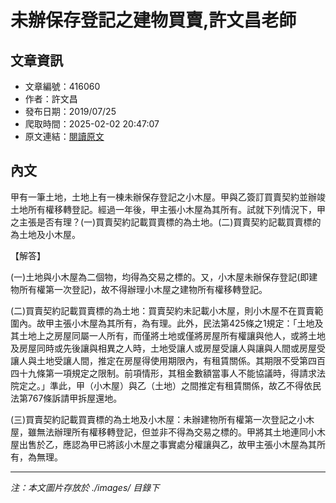 # 未辦保存登記之建物買賣,許文昌老師

## 文章資訊
- 文章編號：416060
- 作者：許文昌
- 發布日期：2019/07/25
- 爬取時間：2025-02-02 20:47:07
- 原文連結：[閱讀原文](https://real-estate.get.com.tw/Columns/detail.aspx?no=416060)

## 內文
甲有一筆土地，土地上有一棟未辦保存登記之小木屋。甲與乙簽訂買賣契約並辦竣土地所有權移轉登記。經過一年後，甲主張小木屋為其所有。試就下列情況下，甲之主張是否有理？(一)買賣契約記載買賣標的為土地。(二)買賣契約記載買賣標的為土地及小木屋。

【解答】

(一)土地與小木屋為二個物，均得為交易之標的。又，小木屋未辦保存登記(即建物所有權第一次登記)，故不得辦理小木屋之建物所有權移轉登記。

(二)買賣契約記載買賣標的為土地：買賣契約未記載小木屋，則小木屋不在買賣範圍內。故甲主張小木屋為其所有，為有理。此外，民法第425條之1規定：「土地及其土地上之房屋同屬一人所有，而僅將土地或僅將房屋所有權讓與他人，或將土地及房屋同時或先後讓與相異之人時，土地受讓人或房屋受讓人與讓與人間或房屋受讓人與土地受讓人間，推定在房屋得使用期限內，有租賃關係。其期限不受第四百四十九條第一項規定之限制。前項情形，其租金數額當事人不能協議時，得請求法院定之。」準此，甲（小木屋）與乙（土地）之間推定有租賃關係，故乙不得依民法第767條訴請甲拆屋還地。

(三)買賣契約記載買賣標的為土地及小木屋：未辦建物所有權第一次登記之小木屋，雖無法辦理所有權移轉登記，但並非不得為交易之標的。甲將其土地連同小木屋出售於乙，應認為甲已將該小木屋之事實處分權讓與乙，故甲主張小木屋為其所有，為無理。

---
*注：本文圖片存放於 ./images/ 目錄下*
